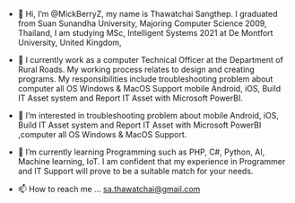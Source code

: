 - 👋 Hi, I’m @MickBerryZ, my name is Thawatchai Sangthep. I graduated from Suan Sunandha University, Majoring Computer Science 2009, Thailand, I am studying MSc, Intelligent Systems 2021 at De Montfort University, United Kingdom, 
- 💞️ I currently work as a computer Technical Officer at the Department of Rural Roads. My working process relates to design and creating programs. My responsibilities include troubleshooting problem about computer all OS Windows & MacOS Support 
mobile Android, iOS, Build IT Asset system and Report IT Asset with Microsoft PowerBI.
- 👀 I’m interested in troubleshooting problem about mobile Android, iOS, Build IT Asset system and Report IT Asset with Microsoft PowerBI ,computer all OS Windows & MacOS Support.
- 🌱 I’m currently learning Programming such as PHP, C#, Python, AI, Machine learning, IoT. I am confident that my experience in Programmer and IT Support will prove to be a suitable match for your needs.

- 📫 How to reach me ... sa.thawatchai@gmail.com


<!---
MickBerryZ/MickBerryZ is a ✨ special ✨ repository because its `README.md` (this file) appears on your GitHub profile.
You can click the Preview link to take a look at your changes.
--->

